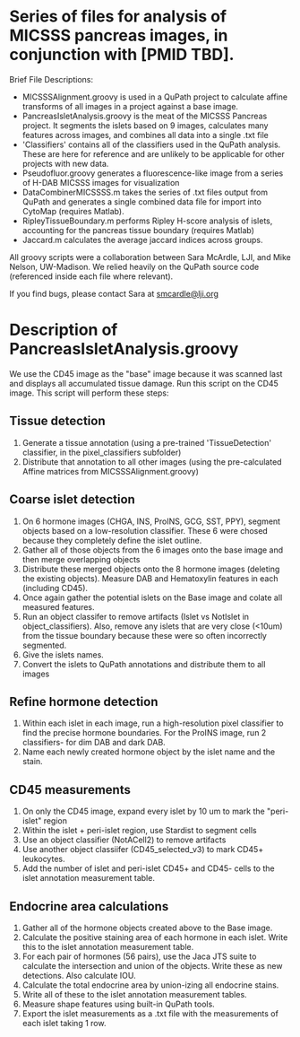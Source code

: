 # Series of files for analysis of MICSSS pancreas images, in conjunction with [PMID TBD].

Brief File Descriptions:
- MICSSSAlignment.groovy is used in a QuPath project to calculate affine transforms of all images in a project against a base image. 
- PancreasIsletAnalysis.groovy is the meat of the MICSSS Pancreas project. It segments the islets based on 9 images, calculates many features across images, and combines all data into a single .txt file
- 'Classifiers' contains all of the classifiers used in the QuPath analysis. These are here for reference and are unlikely to be applicable for other projects with new data. 
- Pseudofluor.groovy generates a fluorescence-like image from a series of H-DAB MICSSS images for visualization
- DataCombinerMICSSSS.m takes the series of .txt files output from QuPath and generates a single combined data file for import into CytoMap (requires Matlab).
- RipleyTissueBoundary.m performs Ripley H-score analysis of islets, accounting for the pancreas tissue boundary (requires Matlab)
- Jaccard.m calculates the average jaccard indices across groups. 

All groovy scripts were a collaboration between Sara McArdle, LJI, and Mike Nelson, UW-Madison. We relied heavily on the QuPath source code (referenced inside each file where relevant). 

If you find bugs, please contact Sara at smcardle@lji.org

# Description of PancreasIsletAnalysis.groovy
We use the CD45 image as the "base" image because it was scanned last and displays all accumulated tissue damage. Run this script on the CD45 image. This script will perform these steps:

## Tissue detection
1. Generate a tissue annotation (using a pre-trained 'TissueDetection' classifier, in the pixel_classifiers subfolder)
2. Distribute that annotation to all other images (using the pre-calculated Affine matrices from MICSSSAlignment.groovy)

## Coarse islet detection
1. On 6 hormone images (CHGA, INS, ProINS, GCG, SST, PPY), segment objects based on a low-resolution classifier. These 6 were chosed because they completely define the islet outline. 
2. Gather all of those objects from the 6 images onto the base image and then merge overlapping objects
3. Distribute these merged objects onto the 8 hormone images (deleting the existing objects). Measure DAB and Hematoxylin features in each (including CD45).
4. Once again gather the potential islets on the Base image and colate all measured features. 
5. Run an object classifer to remove artifacts (Islet vs NotIslet in object_classifiers). Also, remove any islets that are very close (<10um) from the tissue boundary because these were so often incorrectly segmented. 
6. Give the islets names.
7. Convert the islets to QuPath annotations and distribute them to all images 

## Refine hormone detection
1. Within each islet in each image, run a high-resolution pixel classifier to find the precise hormone boundaries. For the ProINS image, run 2 classifiers- for dim DAB and dark DAB. 
2. Name each newly created hormone object by the islet name and the stain.

## CD45 measurements
1. On only the CD45 image, expand every islet by 10 um to mark the "peri-islet" region
2. Within the islet + peri-islet region, use Stardist to segment cells
3. Use an object classifier (NotACell2) to remove artifacts
4. Use another object classiifer (CD45_selected_v3) to mark CD45+ leukocytes. 
5. Add the number of islet and peri-islet CD45+ and CD45- cells to the islet annotation measurement table.

## Endocrine area calculations
1. Gather all of the hormone objects created above to the Base image. 
2. Calculate the positive staining area of each hormone in each islet. Write this to the islet annotation measurement table.
3. For each pair of hormones (56 pairs), use the Jaca JTS suite to calculate the intersection and union of the objects. Write these as new detections. Also calculate IOU. 
4. Calculate the total endocrine area by union-izing all endocrine stains. 
5. Write all of these to the islet annotation measurement tables. 
6. Measure shape features using built-in QuPath tools.
7. Export the islet measurements as a .txt file with the measurements of each islet taking 1 row. 
